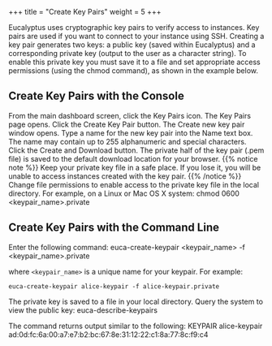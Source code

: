 +++
title = "Create Key Pairs"
weight = 5
+++

Eucalyptus uses cryptographic key pairs to verify access to instances. Key pairs are used if you want to connect to your instance using SSH. Creating a key pair generates two keys: a public key (saved within Eucalyptus) and a corresponding private key (output to the user as a character string). To enable this private key you must save it to a file and set appropriate access permissions (using the chmod command), as shown in the example below. 


## Create Key Pairs with the Console
From the main dashboard screen, click the Key Pairs icon. The Key Pairs page opens. Click the Create Key Pair button. The Create new key pair window opens. Type a name for the new key pair into the Name text box. The name may contain up to 255 alphanumeric and special characters. Click the Create and Download button. The private half of the key pair (.pem file) is saved to the default download location for your browser. 
{{% notice note %}}
Keep your private key file in a safe place. If you lose it, you will be unable to access instances created with the key pair. 
{{% /notice %}}
Change file permissions to enable access to the private key file in the local directory. For example, on a Linux or Mac OS X system: 
    chmod 0600 <keypair_name>.private


## Create Key Pairs with the Command Line
Enter the following command: 
    euca-create-keypair <keypair_name> -f <keypair_name>.private

where `<keypair_name>` is a unique name for your keypair. For example: 


    euca-create-keypair alice-keypair -f alice-keypair.private 

The private key is saved to a file in your local directory. Query the system to view the public key: 
    euca-describe-keypairs

The command returns output similar to the following: 
    KEYPAIR alice-keypair ad:0d:fc:6a:00:a7:e7:b2:bc:67:8e:31:12:22:c1:8a:77:8c:f9:c4

